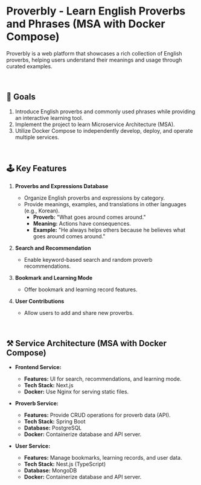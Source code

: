 # Proverbly - Learn English Proverbs and Phrases (MSA with Docker Compose)
Proverbly is a web platform that showcases a rich collection of English proverbs, helping users understand their meanings and usage through curated examples.

<br>

## 🎯 **Goals**

1. Introduce English proverbs and commonly used phrases while providing an interactive learning tool.  
2. Implement the project to learn Microservice Architecture (MSA).  
3. Utilize Docker Compose to independently develop, deploy, and operate multiple services.

<br>

## 🕹️ **Key Features**

1. **Proverbs and Expressions Database**  
    - Organize English proverbs and expressions by category.  
    - Provide meanings, examples, and translations in other languages (e.g., Korean).  
        - **Proverb:** "What goes around comes around."  
        - **Meaning:** Actions have consequences.  
        - **Example:** "He always helps others because he believes what goes around comes around."  

2. **Search and Recommendation**  
    - Enable keyword-based search and random proverb recommendations.  

3. **Bookmark and Learning Mode**  
    - Offer bookmark and learning record features.  

4. **User Contributions**  
    - Allow users to add and share new proverbs.  

<br>

## ⚒️ **Service Architecture (MSA with Docker Compose)**

- **Frontend Service:**  
    - **Features:** UI for search, recommendations, and learning mode.  
    - **Tech Stack:** Next.js  
    - **Docker:** Use Nginx for serving static files.  

- **Proverb Service:**  
    - **Features:** Provide CRUD operations for proverb data (API).  
    - **Tech Stack:** Spring Boot  
    - **Database:** PostgreSQL  
    - **Docker:** Containerize database and API server.  

- **User Service:**  
    - **Features:** Manage bookmarks, learning records, and user data.  
    - **Tech Stack:** Nest.js (TypeScript)  
    - **Database:** MongoDB  
    - **Docker:** Containerize database and API server.  





